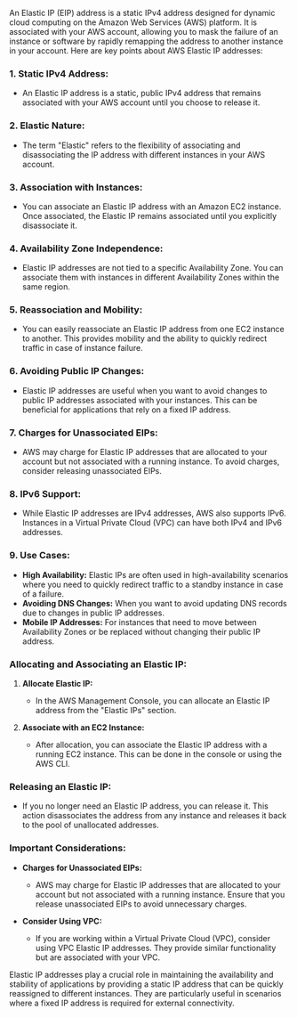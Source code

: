 An Elastic IP (EIP) address is a static IPv4 address designed for dynamic cloud computing on the Amazon Web Services (AWS) platform. It is associated with your AWS account, allowing you to mask the failure of an instance or software by rapidly remapping the address to another instance in your account. Here are key points about AWS Elastic IP addresses:

### 1. **Static IPv4 Address:**
   - An Elastic IP address is a static, public IPv4 address that remains associated with your AWS account until you choose to release it.

### 2. **Elastic Nature:**
   - The term "Elastic" refers to the flexibility of associating and disassociating the IP address with different instances in your AWS account.

### 3. **Association with Instances:**
   - You can associate an Elastic IP address with an Amazon EC2 instance. Once associated, the Elastic IP remains associated until you explicitly disassociate it.

### 4. **Availability Zone Independence:**
   - Elastic IP addresses are not tied to a specific Availability Zone. You can associate them with instances in different Availability Zones within the same region.

### 5. **Reassociation and Mobility:**
   - You can easily reassociate an Elastic IP address from one EC2 instance to another. This provides mobility and the ability to quickly redirect traffic in case of instance failure.

### 6. **Avoiding Public IP Changes:**
   - Elastic IP addresses are useful when you want to avoid changes to public IP addresses associated with your instances. This can be beneficial for applications that rely on a fixed IP address.

### 7. **Charges for Unassociated EIPs:**
   - AWS may charge for Elastic IP addresses that are allocated to your account but not associated with a running instance. To avoid charges, consider releasing unassociated EIPs.

### 8. **IPv6 Support:**
   - While Elastic IP addresses are IPv4 addresses, AWS also supports IPv6. Instances in a Virtual Private Cloud (VPC) can have both IPv4 and IPv6 addresses.

### 9. **Use Cases:**
   - **High Availability:** Elastic IPs are often used in high-availability scenarios where you need to quickly redirect traffic to a standby instance in case of a failure.
   - **Avoiding DNS Changes:** When you want to avoid updating DNS records due to changes in public IP addresses.
   - **Mobile IP Addresses:** For instances that need to move between Availability Zones or be replaced without changing their public IP address.

### Allocating and Associating an Elastic IP:

1. **Allocate Elastic IP:**
   - In the AWS Management Console, you can allocate an Elastic IP address from the "Elastic IPs" section.

2. **Associate with an EC2 Instance:**
   - After allocation, you can associate the Elastic IP address with a running EC2 instance. This can be done in the console or using the AWS CLI.

### Releasing an Elastic IP:

- If you no longer need an Elastic IP address, you can release it. This action disassociates the address from any instance and releases it back to the pool of unallocated addresses.

### Important Considerations:

- **Charges for Unassociated EIPs:**
  - AWS may charge for Elastic IP addresses that are allocated to your account but not associated with a running instance. Ensure that you release unassociated EIPs to avoid unnecessary charges.

- **Consider Using VPC:**
  - If you are working within a Virtual Private Cloud (VPC), consider using VPC Elastic IP addresses. They provide similar functionality but are associated with your VPC.

Elastic IP addresses play a crucial role in maintaining the availability and stability of applications by providing a static IP address that can be quickly reassigned to different instances. They are particularly useful in scenarios where a fixed IP address is required for external connectivity.
